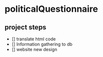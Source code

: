 # politicalQuestionnaire

## project steps
- [] translate html code 
- [] Information gathering to db
- [] website new design
